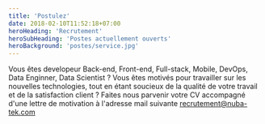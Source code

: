 ```yaml
---
title: 'Postulez'
date: 2018-02-10T11:52:18+07:00
heroHeading: 'Recrutement'
heroSubHeading: 'Postes actuellement ouverts'
heroBackground: 'postes/service.jpg'
---
```




Vous êtes developeur Back-end, Front-end, Full-stack, Mobile, DevOps, Data Enginner,
Data Scientist ? Vous êtes motivés pour travailler sur les nouvelles technologies,
tout en étant soucieux de la qualité de votre travail et de la satisfaction client ?
Faites nous parvenir votre CV accompagné d'une  lettre de motivation à l'adresse mail
suivante recrutement@nuba-tek.com


